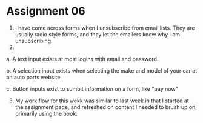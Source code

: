 # Assignment 06

1. I have come across forms when I unsubscribe from email lists. They are usually radio style forms, and they let the emailers know why I am unsubscribing.
2.
  a. A text input exists at most logins with email and password.

  b. A selection input exists when selecting the make and model of your car at an auto parts website.

  c. Button inputs exist to sumbit information on a form, like "pay now"

3. My work flow for this wekk was similar to last week in that I started at the assignment page, and refreshed on content I needed to brush up on, primarily using the book.
